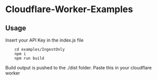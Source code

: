 # Cloudflare-Worker-Examples

## Usage
Insert your API Key in the index.js file
``` 
    cd examples/IngestOnly 
    npm i
    npm run build
```

Build output is pushed to the ./dist folder. Paste this in your cloudflare worker